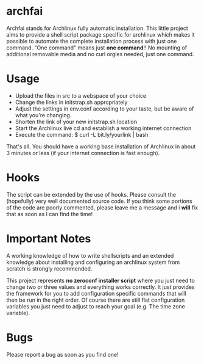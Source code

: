 archfai
=======

Archfai stands for Archlinux fully automatic installation. This little project
aims to provide a shell script package specific for archlinux which makes it
possible to automate the complete installation process with just one command.
"One command" means just **one command**!! No mounting of additional removable
media and no curl orgies needed, just one command.

Usage
=====
* Upload the files in src to a webspace of your choice
* Change the links in initstrap.sh appropriately
* Adjust the settings in env.conf according to your taste,
	but be aware of what you're changing.
* Shorten the link of your new initstrap.sh location
* Start the Archlinux live cd and establish a working internet connection
* Execute the command:
	$ curl -L bit.ly/yourlink | bash

That's all.
You should have a working base installation of Archlinux in about
3 minutes or less (if your internet connection is fast enough).

Hooks
=====
The script can be extended by the use of hooks. Please consult the
(hopefully) very well documented source code. If you think some
portions of the code are poorly commented, please leave me a message
and i **will** fix that as soon as I can find the time!

Important Notes
===============
A working knowledge of how to write shellscripts and an extended
knowledge about installing and configuring an archlinux system from scratch
is strongly recommended.

This project represents **no zeroconf installer script**
where you just need to change two or three values and
everything works correctly. It just provides the framework for you
to add configuration specific commands that will then be run in the right
order. Of course there are still flat configuration variables you just
need to adjust to reach your goal (e.g. The time zone variable).

Bugs
====
Please report a bug as soon as you find one!



